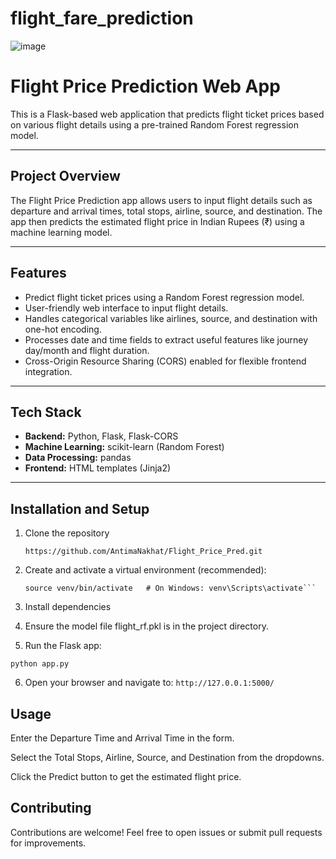 # flight_fare_prediction


![image](https://github.com/user-attachments/assets/b806324d-b5d6-40ce-8e3f-95e1d5d6b96d)

# Flight Price Prediction Web App

This is a Flask-based web application that predicts flight ticket prices based on various flight details using a pre-trained Random Forest regression model.

---

## Project Overview

The Flight Price Prediction app allows users to input flight details such as departure and arrival times, total stops, airline, source, and destination. The app then predicts the estimated flight price in Indian Rupees (₹) using a machine learning model.

---

## Features

- Predict flight ticket prices using a Random Forest regression model.
- User-friendly web interface to input flight details.
- Handles categorical variables like airlines, source, and destination with one-hot encoding.
- Processes date and time fields to extract useful features like journey day/month and flight duration.
- Cross-Origin Resource Sharing (CORS) enabled for flexible frontend integration.

---

## Tech Stack

- **Backend:** Python, Flask, Flask-CORS
- **Machine Learning:** scikit-learn (Random Forest)
- **Data Processing:** pandas
- **Frontend:** HTML templates (Jinja2)

---

## Installation and Setup

1. Clone the repository
   
   ```https://github.com/AntimaNakhat/Flight_Price_Pred.git```
   
2. Create and activate a virtual environment (recommended):
   
   ```python3 -m venv venv
   source venv/bin/activate   # On Windows: venv\Scripts\activate```

3. Install dependencies
  
4. Ensure the model file flight_rf.pkl is in the project directory.
   
5. Run the Flask app:

```python app.py```

6. Open your browser and navigate to:
```http://127.0.0.1:5000/ ```

## Usage
Enter the Departure Time and Arrival Time in the form.

Select the Total Stops, Airline, Source, and Destination from the dropdowns.

Click the Predict button to get the estimated flight price.

## Contributing
Contributions are welcome! Feel free to open issues or submit pull requests for improvements.



  

